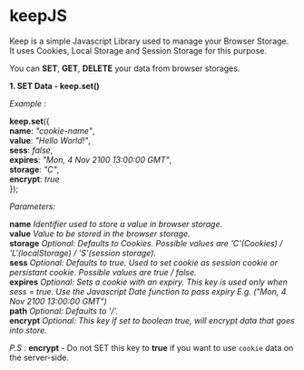 # keepJS

Keep is a simple Javascript Library used to manage your Browser Storage. It uses Cookies, Local Storage and Session Storage for this purpose.

You can **SET**, **GET**, **DELETE** your data from browser storages.

**1. SET Data - keep.set()**

_Example :_   

**keep.set**({   
         **name**: _"cookie-name"_,    
         **value**: _"Hello World!"_,    
         **sess**: _false_,    
         **expires**: _"Mon, 4 Nov 2100 13:00:00 GMT"_,    
         **storage**: _"C"_,   
         **encrypt**: _true_    
});

_Parameters:_   

**name** 		_Identifier used to store a value in browser storage._   
**value** 		_Value to be stored in the browser storage._     
**storage** 	_Optional: Defaults to Cookies. Possible values are  'C'(Cookies) / 'L'(localStorage) / 'S'(session storage)._        
**sess** 		_Optional: Defaults to true. Used to set cookie as session cookie or persistant cookie. Possible values are true / false._        
**expires** 	_Optional: Sets a cookie with an expiry. This key is used only when sess = true. Use the Javascript Date function to pass expiry E.g. ("Mon, 4 Nov 2100 13:00:00 GMT")_          
**path** 		_Optional: Defaults to '/'._        
**encrypt**     _Optional: This key if set to boolean true, will encrypt data that goes into store._      

_P.S :_ **encrypt** - Do not SET this key to **true** if you want to use `cookie` data on the server-side.         


